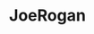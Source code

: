 ---
title: JoeRogan
crosslinks:
- autotldr
- livven
- samharris
- The_Donald
- JordanPeterson
- videos
- conspiracy
- IAmA
- opieandanthony
- Fuckthealtright
- thefighterandthekid
- technology
- Nootropics
- BillBurr
- yourmomshousepodcast
- theworldisflat
- OutOfTheLoop
- JoeyDiaz
- xkcd
- PodcastClips
---